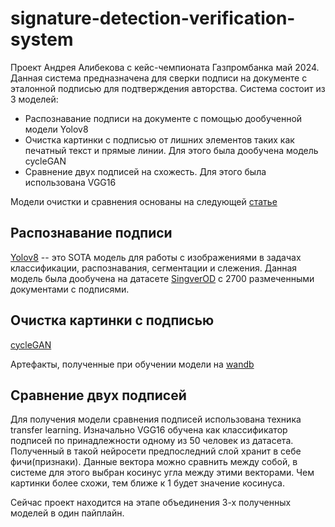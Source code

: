# signature-detection-verification-system

Проект Андрея Алибекова с кейс-чемпионата Газпромбанка май 2024.
Данная система предназначена для сверки подписи на документе с эталонной подписью для подтверждения авторства.
Система состоит из 3 моделей:
- Распознавание подписи на документе с помощью дообученной модели Yolov8
- Очистка картинки с подписью от лишних элементов таких как печатный текст и прямые линии. Для этого была дообучена модель cycleGAN
- Сравнение двух подписей на схожесть. Для этого была использована VGG16

Модели очистки и сравнения основаны на следующей [статье](https://arxiv.org/pdf/2004.12104)

## Распознавание подписи
[Yolov8](https://github.com/ultralytics/ultralytics) -- это SOTA модель для работы с изображениями в задачах классификации, распознавания, сегментации и слежения. Данная модель была дообучена на датасете [SingverOD](https://www.kaggle.com/datasets/victordibia/signverod) с 2700 размеченными документами с подписями.

## Очистка картинки с подписью
[cycleGAN](https://github.com/junyanz/pytorch-CycleGAN-and-pix2pix)

Артефакты, полученные при обучении модели на [wandb](https://api.wandb.ai/links/alibekovand_org/2a9cmgb6)

## Сравнение двух подписей
Для получения модели сравнения подписей использована техника transfer learning. Изначально VGG16 обучена как классификатор подписей по принадлежности одному из 50 человек из датасета. Полученный в такой нейросети предпоследний слой хранит в себе фичи(признаки). Данные вектора можно сравнить между собой, в системе для этого выбран косинус угла между этими векторами. Чем картинки более схожи, тем ближе к 1 будет значение косинуса.
 

Сейчас проект находится на этапе объединения 3-х полученных моделей в один пайплайн.
